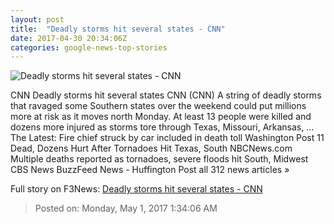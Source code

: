 ```yaml
---
layout: post
title:  "Deadly storms hit several states - CNN"
date: 2017-04-30 20:34:06Z
categories: google-news-top-stories
---
```


![Deadly storms hit several states - CNN](http://i2.cdn.cnn.com/cnnnext/dam/assets/170430035134-texas-tornado-super-tease.jpg)

CNN Deadly storms hit several states CNN (CNN) A string of deadly storms that ravaged some Southern states over the weekend could put millions more at risk as it moves north Monday. At least 13 people were killed and dozens more injured as storms tore through Texas, Missouri, Arkansas, ... The Latest: Fire chief struck by car included in death toll Washington Post 11 Dead, Dozens Hurt After Tornadoes Hit Texas, South NBCNews.com Multiple deaths reported as tornadoes, severe floods hit South, Midwest CBS News BuzzFeed News - Huffington Post all 312 news articles »


Full story on F3News: [Deadly storms hit several states - CNN](http://www.f3nws.com/n/gnn2NJ)

> Posted on: Monday, May 1, 2017 1:34:06 AM

